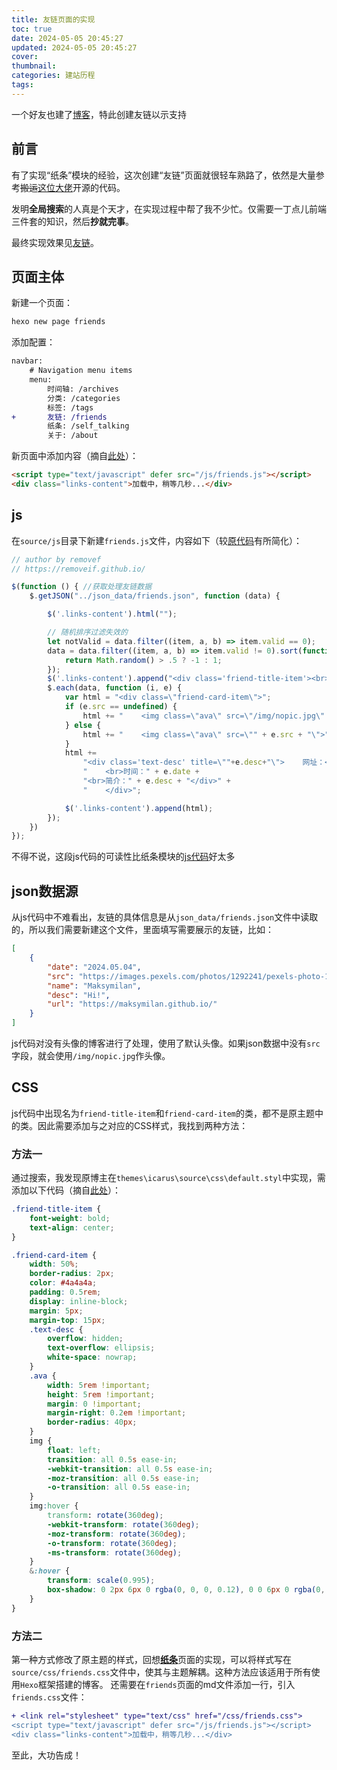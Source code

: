 ```yaml
---
title: 友链页面的实现
toc: true
date: 2024-05-05 20:45:27
updated: 2024-05-05 20:45:27
cover:
thumbnail:
categories: 建站历程
tags:
---
```


一个好友也建了[博客](https://maksymilan.github.io/)，特此创建友链以示支持
<!-- more -->

## 前言
有了实现“纸条”模块的经验，这次创建“友链”页面就很轻车熟路了，依然是大量参考~~搬运~~[这位大佬](https://removeif.github.io/theme/%E5%8D%9A%E5%AE%A2%E6%BA%90%E7%A0%81%E5%88%86%E4%BA%AB.html)开源的代码。

发明**全局搜索**的人真是个天才，在实现过程中帮了我不少忙。仅需要一丁点儿前端三件套的知识，然后**抄就完事**。

最终实现效果见[友链](https://hollowgl.github.io/firends/)。

## 页面主体

新建一个页面：
```bash
hexo new page friends
```

添加配置：
```diff _config.icarus.yml
navbar:
    # Navigation menu items
    menu:
        时间轴: /archives
        分类: /categories
        标签: /tags
+       友链: /friends
        纸条: /self_talking
        关于: /about
```

新页面中添加内容（摘自[此处](https://github.com/removeif/hexo-theme-icarus-removeif/blob/master/source/friend/index.md)）：
```html
<script type="text/javascript" defer src="/js/friends.js"></script>
<div class="links-content">加载中，稍等几秒...</div>
```

## js
在`source/js`目录下新建`friends.js`文件，内容如下（较[原代码](https://github.com/removeif/hexo-theme-icarus-removeif/blob/master/themes/icarus/source/js/friend.js)有所简化）：
```javascript 点击展开 >folded
// author by removef
// https://removeif.github.io/

$(function () { //获取处理友链数据
    $.getJSON("../json_data/friends.json", function (data) {

        $('.links-content').html("");

        // 随机排序过滤失效的
        let notValid = data.filter((item, a, b) => item.valid == 0);
        data = data.filter((item, a, b) => item.valid != 0).sort(function (a, b) {
            return Math.random() > .5 ? -1 : 1;
        });
        $('.links-content').append("<div class='friend-title-item'><br>朋友们<br><br><hr></div>");
        $.each(data, function (i, e) {
            var html = "<div class=\"friend-card-item\">";
            if (e.src == undefined) {
                html += "    <img class=\"ava\" src=\"/img/nopic.jpg\" title=\"图片链接不可用，使用的默认图片\">";
            } else {
                html += "    <img class=\"ava\" src=\"" + e.src + "\">";
            }
            html +=
                "<div class='text-desc' title=\""+e.desc+"\">    网址：<a href=\"" + e.url + "\" target=\"_blank\">" + e.name + "</a>" +
                "    <br>时间：" + e.date +
                "<br>简介：" + e.desc + "</div>" +
                "    </div>";

            $('.links-content').append(html);
        });
    })
});
```

不得不说，这段js代码的可读性比纸条模块的[js代码](https://github.com/removeif/hexo-theme-icarus-removeif/blob/master/themes/icarus/source/js/gitalk_self.min.js)好太多


## json数据源
从js代码中不难看出，友链的具体信息是从`json_data/friends.json`文件中读取的，所以我们需要新建这个文件，里面填写需要展示的友链，比如：
```json
[
    {
        "date": "2024.05.04",
        "src": "https://images.pexels.com/photos/1292241/pexels-photo-1292241.jpeg",
        "name": "Maksymilan",
        "desc": "Hi!",
        "url": "https://maksymilan.github.io/"
    }
]
```

js代码对没有头像的博客进行了处理，使用了默认头像。如果json数据中没有`src`字段，就会使用`/img/nopic.jpg`作头像。


## CSS
js代码中出现名为`friend-title-item`和`friend-card-item`的类，都不是原主题中的类。因此需要添加与之对应的CSS样式，我找到两种方法：

### 方法一

通过搜索，我发现原博主在`themes\icarus\source\css\default.styl`中实现，需添加以下代码（摘自[此处](https://github.com/removeif/hexo-theme-icarus-removeif/blob/97d700c97fb3226c1a55d6f38785dc6e83322a13/themes/icarus/source/css/base.styl#L887)）：

```css >folded 点击展开
.friend-title-item {
    font-weight: bold;
    text-align: center;
}

.friend-card-item {
    width: 50%;
    border-radius: 2px;
    color: #4a4a4a;
    padding: 0.5rem;
    display: inline-block;
    margin: 5px;
    margin-top: 15px;
    .text-desc {
        overflow: hidden;
        text-overflow: ellipsis;
        white-space: nowrap;
    }
    .ava {
        width: 5rem !important;
        height: 5rem !important;
        margin: 0 !important;
        margin-right: 0.2em !important;
        border-radius: 40px;
    }
    img {
        float: left;
        transition: all 0.5s ease-in;
        -webkit-transition: all 0.5s ease-in;
        -moz-transition: all 0.5s ease-in;
        -o-transition: all 0.5s ease-in;
    }
    img:hover {
        transform: rotate(360deg);
        -webkit-transform: rotate(360deg);
        -moz-transform: rotate(360deg);
        -o-transform: rotate(360deg);
        -ms-transform: rotate(360deg);
    }
    &:hover {
        transform: scale(0.995);
        box-shadow: 0 2px 6px 0 rgba(0, 0, 0, 0.12), 0 0 6px 0 rgba(0, 0, 0, 0.04);
    }
}
```


### 方法二

第一种方式修改了原主题的样式，回想[**纸条**](https://hollowgl.github.io/2023/10/07/self-talking/)页面的实现，可以将样式写在`source/css/friends.css`文件中，使其与主题解耦。这种方法应该适用于所有使用`Hexo`框架搭建的博客。
还需要在`friends`页面的md文件添加一行，引入`friends.css`文件：
```diff
+ <link rel="stylesheet" type="text/css" href="/css/friends.css">
<script type="text/javascript" defer src="/js/friends.js"></script>
<div class="links-content">加载中，稍等几秒...</div>
```


至此，大功告成！
